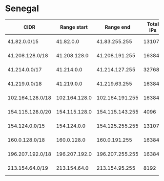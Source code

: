 # Senegal

CIDR               | Range start     | Range end       | Total IPs  | Assign date | Owner
------------------ | --------------- | --------------- | ---------- | ----------- | -----
41.82.0.0/15       | 41.82.0.0       | 41.83.255.255   | 131072     | 2010-07-07  | 
41.208.128.0/18    | 41.208.128.0    | 41.208.191.255  | 16384      | 2009-01-23  | 
41.214.0.0/17      | 41.214.0.0      | 41.214.127.255  | 32768      | 2009-01-23  | 
41.219.0.0/18      | 41.219.0.0      | 41.219.63.255   | 16384      | 2009-03-25  | 
102.164.128.0/18   | 102.164.128.0   | 102.164.191.255 | 16384      | 2018-04-13  | 
154.115.128.0/20   | 154.115.128.0   | 154.115.143.255 | 4096       | 2017-09-29  | 
154.124.0.0/15     | 154.124.0.0     | 154.125.255.255 | 131072     | 2015-10-06  | 
160.0.128.0/18     | 160.0.128.0     | 160.0.191.255   | 16384      | 2017-03-31  | 
196.207.192.0/18   | 196.207.192.0   | 196.207.255.255 | 16384      | 2009-01-23  | 
213.154.64.0/19    | 213.154.64.0    | 213.154.95.255  | 8192       | 2009-01-23  | 
